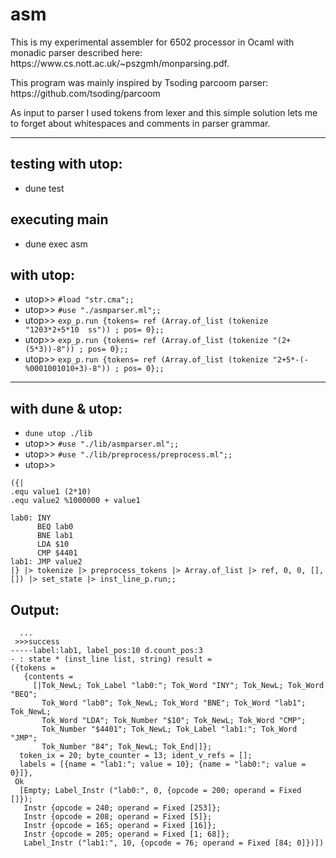 # asm
<p>This is my experimental assembler for 6502 processor in Ocaml with monadic parser described here: https://www.cs.nott.ac.uk/~pszgmh/monparsing.pdf. </p>
<p>This program was mainly inspired by Tsoding parcoom parser: https://github.com/tsoding/parcoom</p>
<p>
As input to parser I used tokens from lexer and this simple solution lets me to forget about whitespaces and comments in parser grammar.</p>

---------------------
  ## testing with utop:
  * dune test

  ## executing main
  * dune exec asm

  ## with utop:
 * utop>> `#load "str.cma";;`
 * utop>> `#use "./asmparser.ml";;`
 * utop>> `exp_p.run {tokens= ref (Array.of_list (tokenize "1203*2+5*10  ss")) ; pos= 0};;`
 * utop>> `exp_p.run {tokens= ref (Array.of_list (tokenize "(2+(5*3))-8")) ; pos= 0};;`
 * utop>> `exp_p.run {tokens= ref (Array.of_list (tokenize "2+5*-(-%0001001010+3)-8")) ; pos= 0};;`
---------------------
  ## with dune & utop:
 * `dune utop ./lib`
 * utop>> `#use "./lib/asmparser.ml";;`
 * utop>> `#use "./lib/preprocess/preprocess.ml";;`
 * utop>> 
```
({|
.equ value1 (2*10)
.equ value2 %1000000 + value1

lab0: INY
      BEQ lab0
      BNE lab1
      LDA $10
      CMP $4401
lab1: JMP value2
|} |> tokenize |> preprocess_tokens |> Array.of_list |> ref, 0, 0, [], []) |> set_state |> inst_line_p.run;;
```

## Output:
```
  ...
 >>>success
-----label:lab1, label_pos:10 d.count_pos:3
- : state * (inst_line list, string) result =
({tokens =
   {contents =
     [|Tok_NewL; Tok_Label "lab0:"; Tok_Word "INY"; Tok_NewL; Tok_Word "BEQ";
       Tok_Word "lab0"; Tok_NewL; Tok_Word "BNE"; Tok_Word "lab1"; Tok_NewL;
       Tok_Word "LDA"; Tok_Number "$10"; Tok_NewL; Tok_Word "CMP";
       Tok_Number "$4401"; Tok_NewL; Tok_Label "lab1:"; Tok_Word "JMP";
       Tok_Number "84"; Tok_NewL; Tok_End|]};
  token_ix = 20; byte_counter = 13; ident_v_refs = [];
  labels = [{name = "lab1:"; value = 10}; {name = "lab0:"; value = 0}]},
 Ok
  [Empty; Label_Instr ("lab0:", 0, {opcode = 200; operand = Fixed []});
   Instr {opcode = 240; operand = Fixed [253]};
   Instr {opcode = 208; operand = Fixed [5]};
   Instr {opcode = 165; operand = Fixed [16]};
   Instr {opcode = 205; operand = Fixed [1; 68]};
   Label_Instr ("lab1:", 10, {opcode = 76; operand = Fixed [84; 0]})])
```